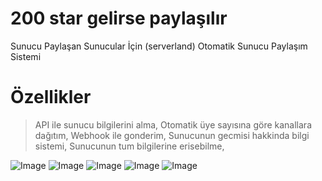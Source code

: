 # 200 star gelirse paylaşılır
Sunucu Paylaşan Sunucular İçin (serverland) Otomatik Sunucu Paylaşım Sistemi

# Özellikler
> API ile sunucu bilgilerini alma,
Otomatik üye sayısına göre kanallara dağıtım,
Webhook ile gonderim,
 Sunucunun gecmisi hakkinda bilgi sistemi,
Sunucunun tum bilgilerine erisebilme,

![Image](https://media.discordapp.net/attachments/1180864956275634196/1182373477685133312/image.png)
![Image](https://media.discordapp.net/attachments/1180864956275634196/1182373546438172743/image.png)
![Image](https://media.discordapp.net/attachments/1180864956275634196/1182373739506192384/image.png)
![Image](https://media.discordapp.net/attachments/1180864956275634196/1182373477685133312/image.png)
![Image](https://media.discordapp.net/attachments/1180864956275634196/1182373790081093784/image.png)
